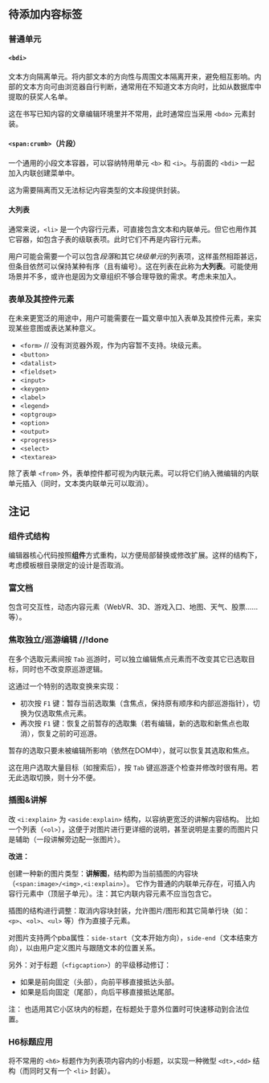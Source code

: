 ## 待添加内容标签

### 普通单元

#### `<bdi>`

文本方向隔离单元。将内部文本的方向性与周围文本隔离开来，避免相互影响。内部的文本方向可由浏览器自行判断，通常用在不知道文本方向时，比如从数据库中提取的获奖人名单。

这在书写已知内容的文章编辑环境里并不常用，此时通常应当采用 `<bdo>` 元素封装。


#### `<span:crumb>`（片段）

一个通用的小段文本容器，可以容纳特用单元 `<b>` 和 `<i>`。与前面的 `<bdi>` 一起加入内联创建菜单中。

这为需要隔离而又无法标记内容类型的文本段提供封装。


#### 大列表

通常来说，`<li>` 是一个内容行元素，可直接包含文本和内联单元。但它也用作其它容器，如包含子表的级联表项。此时它们不再是内容行元素。

用户可能会需要一个可以包含*段落*和其它*块级单元*的列表项，这样虽然相距甚远，但条目依然可以保持某种有序（且有编号）。这在列表在此称为**大列表**。可能使用场景并不多，或许也是因为文章组织不够合理导致的需求。考虑未来加入。


### 表单及其控件元素

在未来更宽泛的用途中，用户可能需要在一篇文章中加入表单及其控件元素，来实现某些意图或表达某种意义。

- `<form>`  // 没有浏览器外观，作为内容暂不支持。块级元素。
- `<button>`
- `<datalist>`
- `<fieldset>`
- `<input>`
- `<keygen>`
- `<label>`
- `<legend>`
- `<optgroup>`
- `<option>`
- `<output>`
- `<progress>`
- `<select>`
- `<textarea>`

除了表单 `<from>` 外，表单控件都可视为内联元素。可以将它们纳入微编辑的内联单元插入（同时，文本类内联单元可以取消）。



## 注记

### 组件式结构

编辑器核心代码按照**组件**方式重构，以方便局部替换或修改扩展。这样的结构下，考虑模板根目录限定的设计是否取消。


### 富文档

包含可交互性，动态内容元素（WebVR、3D、游戏入口、地图、天气、股票……等）。


### 焦取独立/巡游编辑  //!done

在多个选取元素间按 `Tab` 巡游时，可以独立编辑焦点元素而不改变其它已选取目标，同时也不改变原巡游逻辑。

这通过一个特别的选取变换来实现：

- 初次按 `F1` 键：暂存当前选取集（含焦点，保持原有顺序和内部巡游指针），切换为仅选取焦点元素。
- 再次按 `F1` 键：恢复之前暂存的选取集（若有编辑，新的选取和新焦点也取消），恢复之前的可巡游。

暂存的选取只要未被编辑所影响（依然在DOM中），就可以恢复其选取和焦点。

这在用户选取大量目标（如搜索后），按 `Tab` 键巡游逐个检查并修改时很有用。若无此选取切换，则十分不便。


### 插图&讲解

改 `<i:explain>` 为 `<aside:explain>` 结构，以容纳更宽泛的讲解内容结构。
比如一个列表（`<ol>`），这便于对图片进行更详细的说明，甚至说明是主要的而图片只是辅助（一段讲解旁边配一张图片）。

**改进：**

创建一种新的图片类型：**讲解图**，结构即为当前插图的内容块（`<span:image>/<img>,<i:explain>`）。
它作为普通的内联单元存在，可插入内容行元素中（顶层子单元）。注：其它内联内容元素不应当包含它。

插图的结构进行调整：取消内容块封装，允许图片/图形和其它简单行块（如：`<p>`、`<ol>`、`<ul>` 等）作为直接子元素。

对图片支持两个pba属性：`side-start`（文本开始方向），`side-end`（文本结束方向），以由用户定义图片与跟随文本的位置关系。

另外：对于标题（`<figcaption>`）的平级移动修订：

- 如果是前向固定（头部），向前平移直接抵达头部。
- 如果是后向固定（尾部），向后平移直接抵达尾部。

注：
也适用其它小区块内的标题，在标题处于意外位置时可快速移动到合法位置。


### H6标题应用

将不常用的 `<h6>` 标题作为列表项内容内的小标题，以实现一种微型 `<dt>,<dd>` 结构（而同时又有一个 `<li>` 封装）。
